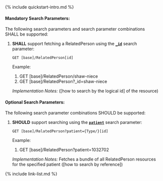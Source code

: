 {% include quickstart-intro.md %}

#### Mandatory Search Parameters:

The following search parameters and search parameter combinations SHALL be supported:

1. **SHALL** support fetching a RelatedPerson using the **[`_id`](SearchParameter-us-core-relatedperson-id.html)** search parameter:

    `GET [base]/RelatedPerson[id]`

    Example:
    
      1. GET [base]/RelatedPerson/shaw-niece
      1. GET [base]/RelatedPerson?_id=shaw-niece

    *Implementation Notes:*  ([how to search by the logical id] of the resource)


#### Optional Search Parameters:

The following search parameter combinations SHOULD be supported:

1. **SHOULD** support searching using the **[`patient`](SearchParameter-us-core-relatedperson-patient.html)** search parameter:

     `GET [base]/RelatedPerson?patient={Type/}[id]`

    Example:
    
      1. GET [base]/RelatedPerson?patient=1032702

     *Implementation Notes:* Fetches a bundle of all RelatedPerson resources for the specified patient ([how to search by reference])



{% include link-list.md %}